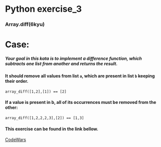 # Python exercise_3
### Array.diff(6kyu)

# Case:
##### Your goal in this kata is to implement a difference function, which subtracts one list from another and returns the result.
#### It should remove all values from list ```a```, which are present in list ```b``` keeping their order.
```array_diff([1,2],[1]) == [2]```
#### If a value is present in b, all of its occurrences must be removed from the other:
```array_diff([1,2,2,2,3],[2]) == [1,3]```


#### This exercise can be found in the link bellow.
[CodeWars](https://www.codewars.com/kata/523f5d21c841566fde000009)
